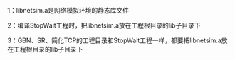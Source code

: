 1：libnetsim.a是网络模拟环境的静态库文件

2：编译StopWait工程时，把libnetsim.a放在工程根目录的lib子目录下

3：GBN、SR、简化TCP的工程目录和StopWait工程一样，都要把libnetsim.a放在工程根目录的lib子目录下

